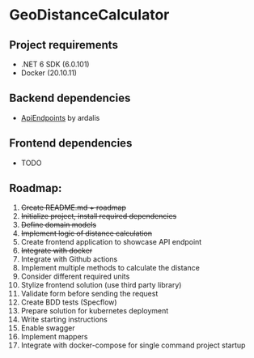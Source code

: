 # GeoDistanceCalculator

## Project requirements
- .NET 6 SDK (6.0.101)
- Docker (20.10.11)

## Backend dependencies
- [ApiEndpoints](https://github.com/ardalis/ApiEndpoints) by ardalis

## Frontend dependencies
- TODO

## Roadmap:

1. ~~Create README.md + roadmap~~
2. ~~Initialize project, install required dependencies~~
3. ~~Define domain models~~
4. ~~Implement logic of distance calculation~~
5. Create frontend application to showcase API endpoint
6. ~~Integrate with docker~~
7. Integrate with Github actions
8. Implement multiple methods to calculate the distance
9. Consider different required units
10. Stylize frontend solution (use third party library)
11. Validate form before sending the request
12. Create BDD tests (Specflow)
13. Prepare solution for kubernetes deployment
14. Write starting instructions
15. Enable swagger
16. Implement mappers
17. Integrate with docker-compose for single command project startup
